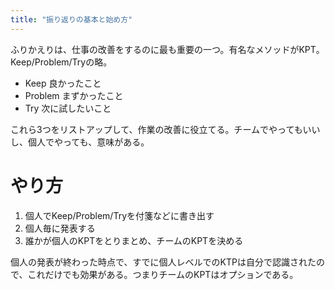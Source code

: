 ```yaml
---
title: "振り返りの基本と始め方"
---
```


ふりかえりは、仕事の改善をするのに最も重要の一つ。有名なメソッドがKPT。Keep/Problem/Tryの略。

- Keep 良かったこと
- Problem まずかったこと
- Try 次に試したいこと

これら3つをリストアップして、作業の改善に役立てる。チームでやってもいいし、個人でやっても、意味がある。

# やり方

1. 個人でKeep/Problem/Tryを付箋などに書き出す
2. 個人毎に発表する
3. 誰かが個人のKPTをとりまとめ、チームのKPTを決める

個人の発表が終わった時点で、すでに個人レベルでのKTPは自分で認識されたので、これだけでも効果がある。つまりチームのKPTはオプションである。


